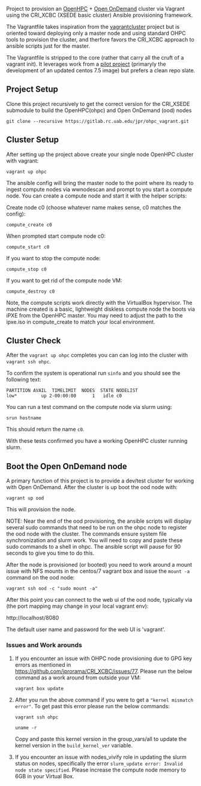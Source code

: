 Project to provision an [OpenHPC](https://openhpc.community/) + [Open OnDemand](https://openondemand.org/) cluster via Vagrant using the
CRI_XCBC (XSEDE basic cluster) Ansible provisioning framework.

The Vagrantfile takes inspiration from the [vagrantcluster](https://github.com/cluening/vagrantcluster)
project but is oriented toward deploying only a master node
and using standard OHPC tools to provision the cluster, and
therfore favors the CRI_XCBC approach to ansible scripts just
for the master.

The Vagrantfile is stripped to the core (rather that carry all
the cruft of a vagrant init).  It leverages work from a
[pilot project](https://gitlab.rc.uab.edu/ravi89/ohpc_vagrant)
(primaryly the development of an updated centos 7.5 image)
but prefers a clean repo slate.

## Project Setup

Clone this project recursively to get the correct version for the
CRI_XSEDE submodule to build the OpenHPC(ohpc) and Open OnDemand (ood) nodes
```
git clone --recursive https://gitlab.rc.uab.edu/jpr/ohpc_vagrant.git
```

## Cluster Setup

After setting up the project above create your single node OpenHPC
cluster with vagrant:
```
vagrant up ohpc
```

The ansible config will bring the master node to the point where its
ready to ingest compute nodes via wwnodescan and prompt to you
start a compute node.  You can create a compute node and start it with
the helper scripts:

Create node c0 (choose whatever name makes sense, c0 matches the config):
```
compute_create c0
```

When prompted start compute node c0:
```
compute_start c0
```

If you want to stop the compute node:
```
compute_stop c0
```

If you want to get rid of the compute node VM:
```
compute_destroy c0
```

Note, the compute scripts work directly with the VirtualBox hypervisor.  The
machine created is a basic, lightweight diskless compute node the boots
via iPXE from the OpenHPC master.   You may need to adjust the path to the
ipxe.iso in compute_create to match your local environment.

## Cluster Check

After the `vagrant up ohpc` completes you can can log into the cluster with `vagrant ssh ohpc`.

To confirm the system is operational run `sinfo` and you should see the following text:
```
PARTITION AVAIL  TIMELIMIT  NODES  STATE NODELIST
low*         up 2-00:00:00      1   idle c0
```

You can run a test command on the compute node via slurm using:

```
srun hostname
```

This should return the name `c0`.

With these tests confirmed you have a working OpenHPC cluster running slurm.

## Boot the Open OnDemand node

A primary function of this project is to provide a dev/test cluster for working
with Open OnDemand.  After the cluster is up boot the ood node with:
```
vagrant up ood
```

This will provision the node.

NOTE: Near the end of the ood provisioning, the ansible scripts will display several
sudo commands that need to be run on the ohpc node to register the ood node
with the cluster. The commands ensure system file synchronization and slurm work. 
You will need to copy and paste these sudo commands to a shell in ohpc.  The
ansible script will pause for 90 seconds to give you time to do this.

After the node is provisioned (or booted) you need to work around a mount issue
with NFS mounts in the centos/7 vagrant box and issue the `mount -a` command 
on the ood node:
```
vagrant ssh ood -c "sudo mount -a"
```

After this point you can connect to the web ui of the ood node, typically via
(the port mapping may change in your local vagrant env):

http://localhost/8080

The default user name and password for the web UI is 'vagrant'.

### Issues and Work arounds

1. If you encounter an issue with OHPC node provisioning due to GPG key errors as mentioned in https://github.com/jprorama/CRI_XCBC/issues/77. Please run the below command as a work around from outside your VM:

    `vagrant box update`

2. After you run the above command if you were to get a `"kernel mismatch error"`. To get past this error please run the below commands:

    `vagrant ssh ohpc`

    `uname -r`

    Copy and paste this kernel version in the group_vars/all to update the kernel version in the `build_kernel_ver` variable.

3. If you encounter an issue with nodes_vivify role in updating the slurm status on nodes, specifically the error `slurm_update error: Invalid node state specified`. Please increase the compute node memory to 6GB in your Virtual Box.
